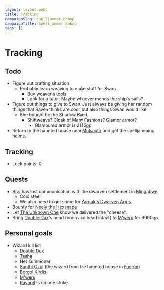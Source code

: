 ```yaml
---
layout: layout.webc
title: Tracking
campaignSlug: spelljammer-bebop
campaignTitle: Spelljammer Bebop
tags: []
---
```

# Tracking
## Todo

- Figure out crafting situation
	- Probably learn weaving to make stuff for Swan
		- Buy weaver's tools
		- Look for a tutor. Maybe whoever mends the ship's sails?
- Figure out things to give to Swan. Just always be giving her random things that Raven thinks are cool, but also things Swan would like.
	- She bought be the Shadow Band.
		- Shiftweave? Cloak of Many Fashions? Glamor armor?
			- Glamoured armor is 2145gp
- Return to the haunted house near [Mulsantir](locations/mulsantir.md) and get the spelljamming helms.
## Tracking

- Luck points: 0
## Quests

- [Bral](locations/the-rock-of-bral.md) has lost communication with the dwarven settlement in [Mingabwe](locations/mingabwe.md).
	- Cold steel
	- We also need to get some for [Yarnak's Dwarven Arms](locations/yarnaks-dwarven-arms.md).
- Bounty for [Neely the Hexsnape](npcs/neely-the-hexsnape.md)
- Let [The Unknown One](npcs/the-unknown-one.md) know we delivered the "cheese".
- Bring [Double Dux](npcs/double-dux.md)'s head (brain and head intact) to [M'weru](npcs/mweru.md) for 9000gp.
## Personal goals

- Wizard kill list
	- [Double Dux](npcs/double-dux.md)
	- [Tasha](npcs/tasha.md)
	- Her summoner
	- [Santhi Ozul](npcs/santhi-ozul.md) (the wizard from the haunted house in [Faerûn](locations/faerun.md))
	- [Borgol Kirdis](npcs/borgol-kirdis.md)
	- [M'weru](npcs/mweru.md)
	- [Ravarel](pcs/ravarel-deshent.md) is on one strike.
